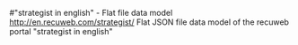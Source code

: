 #"strategist in english" - Flat file data model
http://en.recuweb.com/strategist/
Flat JSON file data model of the recuweb portal "strategist in english"
